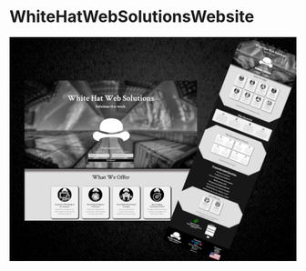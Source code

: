 # WhiteHatWebSolutionsWebsite

![WhiteHatWebSolutionsWebsite](https://github.com/whitehatws/WhiteHatWebSolutionsWebsite/blob/main/whwsbehancethumbsail.png)
